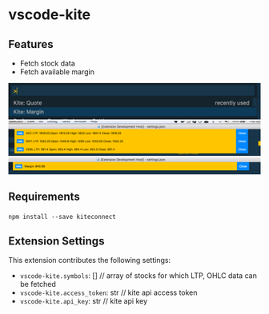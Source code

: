 # vscode-kite

## Features

* Fetch stock data
* Fetch available margin

![Commands](images/commands.png "Available Commands")
![OHLC](images/ohlc.png "Quote data for the instrument")
![Commands](images/margin.png "Margin available")

## Requirements

`npm install --save kiteconnect`

## Extension Settings

This extension contributes the following settings:

* `vscode-kite.symbols`: [] // array of stocks for which LTP, OHLC data can be fetched
* `vscode-kite.access_token`: str // kite api access token
* `vscode-kite.api_key`: str // kite api key
